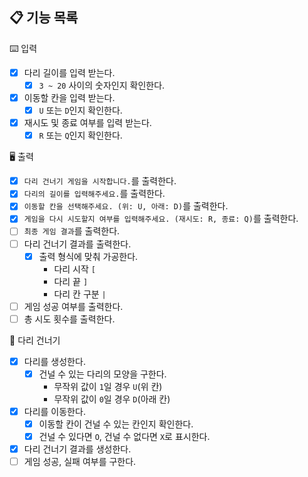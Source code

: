 ## 📋 기능 목록

⌨️ 입력

- [x] 다리 길이를 입력 받는다.
    - [x] `3 ~ 20` 사이의 숫자인지 확인한다.
- [x] 이동할 칸을 입력 받는다.
    - [x] `U` 또는 `D`인지 확인한다.
- [x] 재시도 및 종료 여부를 입력 받는다.
    - [x] `R` 또는 `Q`인지 확인한다.

🖥 출력

- [x] `다리 건너기 게임을 시작합니다.`를 출력한다.
- [x] `다리의 길이를 입력해주세요.`를 출력한다.
- [x] `이동할 칸을 선택해주세요. (위: U, 아래: D)`를 출력한다.
- [x] `게임을 다시 시도할지 여부를 입력해주세요. (재시도: R, 종료: Q)`를 출력한다.
- [ ] `최종 게임 결과`를 출력한다.
- [ ] 다리 건너기 결과를 출력한다.
    - [x] 출력 형식에 맞춰 가공한다.
        - 다리 시작 `[`
        - 다리 끝 `]`
        - 다리 칸 구분 ` | `
- [ ] 게임 성공 여부를 출력한다.
- [ ] 총 시도 횟수를 출력한다.

🚧 다리 건너기

- [x] 다리를 생성한다.
    - [x] 건널 수 있는 다리의 모양을 구한다.
        - 무작위 값이 `1`일 경우 `U`(위 칸)
        - 무작위 값이 `0`일 경우 `D`(아래 칸)
- [x] 다리를 이동한다.
    - [x] 이동할 칸이 건널 수 있는 칸인지 확인한다.
    - [x] 건널 수 있다면 `O`, 건널 수 없다면 `X`로 표시한다.
- [x] 다리 건너기 결과를 생성한다.
- [ ] 게임 성공, 실패 여부를 구한다.
